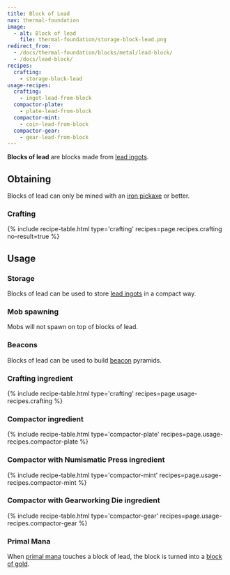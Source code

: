 ```yaml
---
title: Block of Lead
nav: thermal-foundation
image:
  - alt: Block of lead
    file: thermal-foundation/storage-block-lead.png
redirect_from:
  - /docs/thermal-foundation/blocks/metal/lead-block/
  - /docs/lead-block/
recipes:
  crafting:
    - storage-block-lead
usage-recipes:
  crafting:
    - ingot-lead-from-block
  compactor-plate:
    - plate-lead-from-block
  compactor-mint:
    - coin-lead-from-block
  compactor-gear:
    - gear-lead-from-block
---
```


**Blocks of lead** are blocks made from [lead ingots](/docs/lead-ingot/).


Obtaining
---------

Blocks of lead can only be mined with an [iron
pickaxe](https://minecraft.gamepedia.com/Pickaxe) or better.

### Crafting
{% include recipe-table.html type='crafting' recipes=page.recipes.crafting no-result=true %}


Usage
-----

### Storage
Blocks of lead can be used to store [lead ingots](/docs/lead-ingot/) in a
compact way.

### Mob spawning
Mobs will not spawn on top of blocks of lead.

### Beacons
Blocks of lead can be used to build
[beacon](https://minecraft.gamepedia.com/Beacon) pyramids.

### Crafting ingredient
{% include recipe-table.html type='crafting' recipes=page.usage-recipes.crafting %}

### Compactor ingredient
{% include recipe-table.html type='compactor-plate' recipes=page.usage-recipes.compactor-plate %}

### Compactor with Numismatic Press ingredient
{% include recipe-table.html type='compactor-mint' recipes=page.usage-recipes.compactor-mint %}

### Compactor with Gearworking Die ingredient
{% include recipe-table.html type='compactor-gear' recipes=page.usage-recipes.compactor-gear %}

### Primal Mana
When [primal mana](/docs/primal-mana/) touches a block of lead, the block is
turned into a [block of gold](https://minecraft.gamepedia.com/Block_of_Gold).
